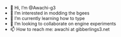 - 👋 Hi, I’m @Awachi-g3
- 👀 I’m interested in modding the bgees
- 🌱 I’m currently learning how to type
- 💞️ I’m looking to collaborate on engine experiments 
- 📫 How to reach me: awachi at gibberlings3.net 

<!---
Awachi-g3/Awachi-g3 is a ✨ special ✨ repository because its `README.md` (this file) appears on your GitHub profile.
You can click the Preview link to take a look at your changes.
--->
